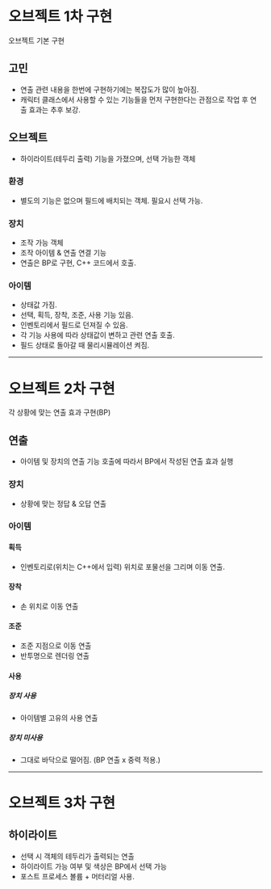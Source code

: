 # 오브젝트 1차 구현
오브젝트 기본 구현
## 고민
- 연출 관련 내용을 한번에 구현하기에는 복잡도가 많이 높아짐.
- 캐릭터 클래스에서 사용할 수 있는 기능들을 먼저 구현한다는 관점으로 작업 후 연출 효과는 추후 보강.

## 오브젝트
- 하이라이트(테두리 출력) 기능을 가졌으며, 선택 가능한 객체
### 환경
- 별도의 기능은 없으며 필드에 배치되는 객체. 필요시 선택 가능.

### 장치
- 조작 가능 객체
- 조작 아이템 & 연출 연결 기능
- 연출은 BP로 구현, C++ 코드에서 호출.

### 아이템
- 상태값 가짐.
- 선택, 획득, 장착, 조준, 사용 기능 있음.
- 인벤토리에서 필드로 던져질 수 있음.
- 각 기능 사용에 따라 상태값이 변하고 관련 연출 호출.
- 필드 상태로 돌아갈 때 물리시뮬레이션 켜짐.
---

# 오브젝트 2차 구현
각 상황에 맞는 연출 효과 구현(BP)

## 연출
- 아이템 및 장치의 연출 기능 호출에 따라서 BP에서 작성된 연출 효과 실행
### 장치
- 상황에 맞는 정답 & 오답 연출
### 아이템
#### 획득
- 인벤토리로(위치는 C++에서 입력) 위치로 포물선을 그리며 이동 연출.
#### 장착
- 손 위치로 이동 연출
#### 조준
- 조준 지점으로 이동 연출
- 반투명으로 렌더링 연출
#### 사용
##### 장치 사용
- 아이템별 고유의 사용 연출
##### 장치 미사용
- 그대로 바닥으로 떨어짐. (BP 연출 x 중력 적용.)

---

# 오브젝트 3차 구현
## 하이라이트
- 선택 시 객체의 테두리가 출력되는 연출
- 하이라이트 가능 여부 및 색상은 BP에서 선택 가능
- 포스트 프로세스 볼륨 + 머터리얼 사용.
